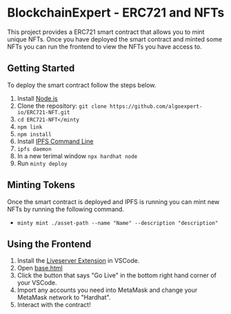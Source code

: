 # BlockchainExpert - ERC721 and NFTs

This project provides a ERC721 smart contract that allows you to mint unique NFTs. Once you have deployed the smart contract and minted some NFTs you can run the frontend to view the NFTs you have access to.

## Getting Started

To deploy the smart contract follow the steps below.

1. Install [Node.js](https://nodejs.org/en/download/)
2. Clone the repository: `git clone https://github.com/algoexpert-io/ERC721-NFT.git`
3. `cd ERC721-NFT</minty`
4. `npm link`
5. `npm install`
6. Install [IPFS Command Line](https://docs.ipfs.tech/install/command-line/#official-distributions)
7. `ipfs daemon`
8. In a new terimal window `npx hardhat node`
9. Run `minty deploy`

## Minting Tokens

Once the smart contract is deployed and IPFS is running you can mint new NFTs by running the following command.

- `minty mint ./asset-path --name "Name" --description "description"`

## Using the Frontend

1. Install the [Liveserver Extension](https://marketplace.visualstudio.com/items?itemName=ritwickdey.LiveServer) in VSCode.
2. Open [base.html](frontend/base.html)
3. Click the button that says "Go Live" in the bottom right hand corner of your VSCode.
4. Import any accounts you need into MetaMask and change your MetaMask network to "Hardhat".
5. Interact with the contract!
